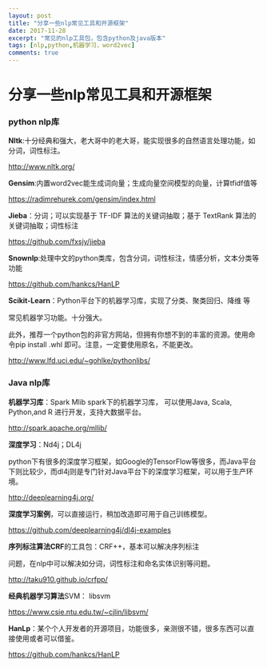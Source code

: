 ```yaml
---
layout: post
title: "分享一些nlp常见工具和开源框架"
date: 2017-11-28
excerpt: "常见的nlp工具包，包含python及java版本"
tags: [nlp,python,机器学习，word2vec]
comments: true
---
```

# 分享一些nlp常见工具和开源框架


### python nlp库


**Nltk**:十分经典和强大，老大哥中的老大哥，能实现很多的自然语言处理功能，如分词，词性标注。

http://www.nltk.org/



**Gensim**:内置word2vec能生成词向量；生成向量空间模型的向量，计算tfidf值等

https://radimrehurek.com/gensim/index.html



**Jieba**：分词；可以实现基于 TF-IDF 算法的关键词抽取；基于 TextRank 算法的关键词抽取；词性标注

https://github.com/fxsjy/jieba




**Snownlp**:处理中文的python类库，包含分词，词性标注，情感分析，文本分类等功能

https://github.com/hankcs/HanLP



**Scikit-Learn**：Python平台下的机器学习库，实现了分类、聚类回归、降维 等

常见机器学习功能。十分强大。



此外，推荐一个python包的非官方网站，但拥有你想不到的丰富的资源。使用命令pip install  .whl 即可。注意，一定要使用原名，不能更改。

http://www.lfd.uci.edu/~gohlke/pythonlibs/



### Java nlp库

**机器学习库**：Spark Mlib  spark下的机器学习库， 可以使用Java, Scala, Python,and R 进行开发，支持大数据平台。

http://spark.apache.org/mllib/

**深度学习**：Nd4j；DL4j

python下有很多的深度学习框架，如Google的TensorFlow等很多，而Java平台下则比较少，而dl4j则是专门针对Java平台下的深度学习框架，可以用于生产环境。

http://deeplearning4j.org/

**深度学习案例**，可以直接运行，稍加改造即可用于自己训练模型。

https://github.com/deeplearning4j/dl4j-examples


**序列标注算法CRF**的工具包：CRF++，基本可以解决序列标注

问题，在nlp中可以解决如分词，词性标注和命名实体识别等问题。

http://taku910.github.io/crfpp/





**经典机器学习算法**SVM： libsvm

https://www.csie.ntu.edu.tw/~cjlin/libsvm/



**HanLp**：某个个人开发者的开源项目，功能很多，亲测很不错，很多东西可以直接使用或者可以借鉴。

https://github.com/hankcs/HanLP


